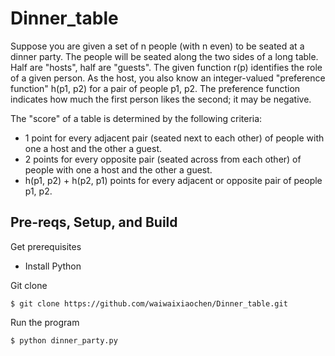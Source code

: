 # Dinner_table

Suppose you are given a set of n people (with n even) to be seated at a dinner party. The people will be 
seated along the two sides of a long table. Half are "hosts", half are "guests". The given function r(p) 
identifies the role of a given person. As the host, you also know an integer-valued "preference function" 
h(p1, p2) for a pair of people p1, p2. The preference function indicates how much the first person likes 
the second; it may be negative. 

The "score" of a table is determined by the following criteria:
- 1 point for every adjacent pair (seated next to each other) of people with one a host and the other a guest.
- 2 points for every opposite pair (seated across from each other) of people with one a host and the other a guest.
- h(p1, p2) + h(p2, p1) points for every adjacent or opposite pair of people p1, p2.



## Pre-reqs, Setup, and Build

Get prerequisites
- Install Python

Git clone
```shell
$ git clone https://github.com/waiwaixiaochen/Dinner_table.git
```

Run the program
```shell
$ python dinner_party.py
```



